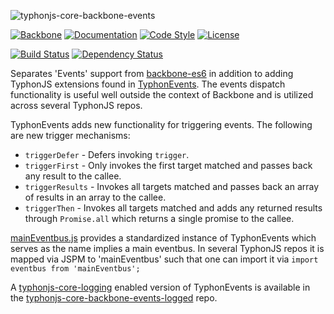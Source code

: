 ![typhonjs-core-backbone-events](http://i.imgur.com/kPGtJnx.png)

[![Backbone](https://img.shields.io/badge/backbone-1.2.3-yellowgreen.svg?style=flat)](https://github.com/jashkenas/backbone)
[![Documentation](http://js.docs.typhonrt.org/typhonjs/typhonjs-core-backbone-events/badge.svg)](http://js.docs.typhonrt.org/typhonjs/typhonjs-core-backbone-events/)
[![Code Style](https://img.shields.io/badge/code%20style-allman-yellowgreen.svg?style=flat)](https://en.wikipedia.org/wiki/Indent_style#Allman_style)
[![License](https://img.shields.io/badge/license-MIT-yellowgreen.svg?style=flat)](https://github.com/typhonjs/backbone-es6/blob/master/LICENSE)

[![Build Status](https://travis-ci.org/typhonjs/typhonjs-core-backbone-events.svg)](https://travis-ci.org/typhonjs/typhonjs-core-backbone-events)
[![Dependency Status](https://www.versioneye.com/user/projects/5678f822107997002d001331/badge.svg?style=flat)](https://www.versioneye.com/user/projects/5678f822107997002d001331)


Separates 'Events' support from [backbone-es6](https://github.com/typhonjs/backbone-es6) in addition to adding TyphonJS extensions found in [TyphonEvents](https://github.com/typhonjs/typhonjs-core-backbone-events/blob/master/src/TyphonEvents.js). The events dispatch functionality is useful well outside the context of Backbone and is utilized across several TyphonJS repos.

TyphonEvents adds new functionality for triggering events. The following are new trigger mechanisms:

- `triggerDefer` - Defers invoking `trigger`.
- `triggerFirst` - Only invokes the first target matched and passes back any result to the callee.
- `triggerResults` - Invokes all targets matched and passes back an array of results in an array to the callee.
- `triggerThen` - Invokes all targets matched and adds any returned results through `Promise.all` which returns
a single promise to the callee.

[mainEventbus.js](https://github.com/typhonjs/typhonjs-core-backbone-events/blob/master/src/mainEventbus.js) provides a standardized instance of TyphonEvents which serves as the name implies a main eventbus. In several TyphonJS repos it is mapped via JSPM to 'mainEventbus' such that one can import it via `import eventbus from 'mainEventbus';`

A [typhonjs-core-logging](https://github.com/typhonjs/typhonjs-core-logging) enabled version of TyphonEvents is available in the [typhonjs-core-backbone-events-logged](https://github.com/typhonjs/typhonjs-core-backbone-events-logged) repo.
